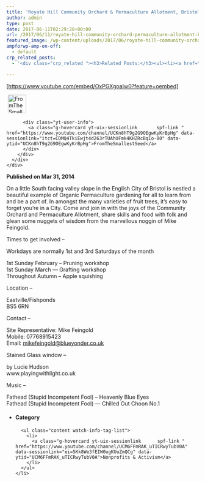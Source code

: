 ```yaml
---
title: 'Royate Hill Community Orchard & Permaculture Allotment, Bristol, UK'
author: admin
type: post
date: 2017-06-11T02:29:28+00:00
url: /2017/06/11/royate-hill-community-orchard-permaculture-allotment-bristol-uk/
featured_image: /wp-content/uploads/2017/06/royate-hill-community-orchard-038-permaculture-allotment-bristol-uk.jpg
ampforwp-amp-on-off:
  - default
crp_related_posts:
  - '<div class="crp_related "><h3>Related Posts:</h3><ul><li><a href="https://scdhub.org/2017/12/25/wastewater-treatment-and-biosolids-management/"    ><img src="https://scdhub.org/wp-content/uploads/2017/12/wastewater-treatment-and-biosoli-150x150.jpg" alt="Wastewater treatment and Biosolids management" title="Wastewater treatment and Biosolids management" width="150" height="150" class="crp_thumb crp_featured" /><span class="crp_title">Wastewater treatment and Biosolids management</span></a></li><li><a href="https://scdhub.org/2018/01/06/household-and-neighborhood-sanitation-infrastructures-excreta-wastewater-disposal-in-developing-countries/"    ><img src="https://scdhub.org/wp-content/plugins/contextual-related-posts/default.png" alt="Household and neighborhood Sanitation Infrastructures: Excreta, wastewater disposal in developing countries" title="Household and neighborhood Sanitation Infrastructures: Excreta, wastewater disposal in developing countries" width="150" height="150" class="crp_thumb crp_default" /><span class="crp_title">Household and neighborhood Sanitation&hellip;</span></a></li><li><a href="https://scdhub.org/2017/12/29/walking-in-sabinas-shoes-world-vision/"    ><img src="https://scdhub.org/wp-content/uploads/2017/12/walking-in-sabinas-shoes-world-v-150x150.jpg" alt="Walking in Sabinas Shoes &#8211; World Vision" title="Walking in Sabinas Shoes &#8211; World Vision" width="150" height="150" class="crp_thumb crp_featured" /><span class="crp_title">Walking in Sabinas Shoes &#8211; World Vision</span></a></li><li><a href="https://scdhub.org/2017/08/11/kombucha-social-venture-health-beverage-company-community-success-prototype/"    ><img src="https://scdhub.org/wp-content/uploads/2017/08/kombucha-social-venture-health-beverage-company-community-success-prototype-150x150.jpg" alt="Kombucha Social Venture Health Beverage Company Community Success Prototype" title="Kombucha Social Venture Health Beverage Company Community Success Prototype" width="150" height="150" class="crp_thumb crp_featured" /><span class="crp_title">Kombucha Social Venture Health Beverage Company&hellip;</span></a></li><li><a href="https://scdhub.org/2017/07/12/woody-guthrie-voice-of-the-common-man/"    ><img src="https://scdhub.org/wp-content/uploads/2017/07/woody-guthrie-voice-of-the-common-man-150x150.jpg" alt="Woody Guthrie: Voice of the Common Man" title="Woody Guthrie: Voice of the Common Man" width="150" height="150" class="crp_thumb crp_featured" /><span class="crp_title">Woody Guthrie: Voice of the Common Man</span></a></li><li><a href="https://scdhub.org/2017/07/15/community-gardens-with-jim-embry-kentucky-life-ket/"    ><img src="https://scdhub.org/wp-content/uploads/2017/07/community-gardens-with-jim-embry-kentucky-life-ket-150x150.jpg" alt="Community Gardens with Jim Embry" title="Community Gardens with Jim Embry" width="150" height="150" class="crp_thumb crp_featured" /><span class="crp_title">Community Gardens with Jim Embry</span></a></li></ul><div class="crp_clear"></div></div>'

---
```

[https://www.youtube.com/embed/OxPGXgoaIw0?feature=oembed]

<div>
  <div id="masthead-positioner">
    <div id="yt-masthead-container" class="clearfix yt-base-gutter">
      <div id="yt-masthead">
        <div class="yt-masthead-logo-container ">
           <a class="yt-user-photo g-hovercard yt-uix-sessionlink      spf-link " href="https://www.youtube.com/user/FromTheSmallestSeed" data-sessionlink="itct=CDMQ4TkiEwjt4d263rTUAhUFmk4KHZRcBqIo-B0" data-ytid="UCKn8hT9g2G9OEgwKyKrBpHg"><span class="video-thumb  yt-thumb yt-thumb-48 g-hovercard" data-ytid="UCKn8hT9g2G9OEgwKyKrBpHg"><span class="yt-thumb-square"><span class="yt-thumb-clip"><img src="https://yt3.ggpht.com/-TQY_JbFe27c/AAAAAAAAAAI/AAAAAAAAAAA/9U6gr6I5m80/s88-c-k-no-mo-rj-c0xffffff/photo.jpg" alt="FromTheSmallestSeed" width="48" height="48" data-ytimg="1" /> </span></span></span></a></p> 
          
          <div class="yt-user-info">
            <a class="g-hovercard yt-uix-sessionlink       spf-link " href="https://www.youtube.com/channel/UCKn8hT9g2G9OEgwKyKrBpHg" data-sessionlink="itct=CDMQ4TkiEwjt4d263rTUAhUFmk4KHZRcBqIo-B0" data-ytid="UCKn8hT9g2G9OEgwKyKrBpHg">FromTheSmallestSeed</a>
          </div>
        </div>
      </div>
    </div>
  </div>
  
  <div id="page-container">
  </div>
</div>

<div id="watch-uploader-info">
  <strong class="watch-time-text">Published on Mar 31, 2014</strong>
</div>

<div id="watch-description-text" class="">
  <p id="eow-description" class="">
    On a little South facing valley slope in the English City of Bristol is nestled a beautiful example of Organic Permaculture gardening for all to learn from and be a part of. In amongst the many varieties of fruit trees, it&#8217;s easy to forget you&#8217;re in a City. Come and join in with the joys of the Community Orchard and Permaculture Allotment, share skills and food with folk and glean some nuggets of wisdom from the marvellous noggin of Mike Feingold.
  </p>
  
  <p>
    Times to get involved &#8211;
  </p>
  
  <p>
    Workdays are normally 1st and 3rd Saturdays of the month
  </p>
  
  <p>
    1st Sunday February &#8211; Pruning workshop<br /> 1st Sunday March &#8212; Grafting workshop<br /> Throughout Autumn &#8211; Apple squishing
  </p>
  
  <p>
    Location &#8211;
  </p>
  
  <p>
    Eastville/Fishponds<br /> BS5 6RN
  </p>
  
  <p>
    Contact &#8211;
  </p>
  
  <p>
    Site Representative: Mike Feingold<br /> Mobile: 07768915423<br /> Email: <a href="mailto:mikefeingold@blueyonder.co.uk" class="autohyperlink">mikefeingold@blueyonder.co.uk</a>
  </p>
  
  <p>
    Stained Glass window &#8211;
  </p>
  
  <p>
    by Lucie Hudson<br /> www.playingwithlight.co.uk
  </p>
  
  <p>
    Music &#8211;
  </p>
  
  <p>
    Fathead (Stupid Incompetent Fool) &#8211; Heavenly Blue Eyes<br /> Fathead (Stupid Incompetent Fool) &#8212; Chilled Out Choon No.1
  </p>
</div>

<div id="watch-description-extras">
  <ul class="watch-extras-section">
    <li class="watch-meta-item yt-uix-expander-body">
      <h4 class="title">
        Category
      </h4>
      
      <ul class="content watch-info-tag-list">
        <li>
          <a class="g-hovercard yt-uix-sessionlink      spf-link " href="https://www.youtube.com/channel/UCM6FFmRAK_uTICRwyTubV0A" data-sessionlink="ei=5Kk8We3fEIW0ugKUuZmQCg" data-ytid="UCM6FFmRAK_uTICRwyTubV0A">Nonprofits & Activism</a>
        </li>
      </ul>
    </li>
  </ul>
</div>